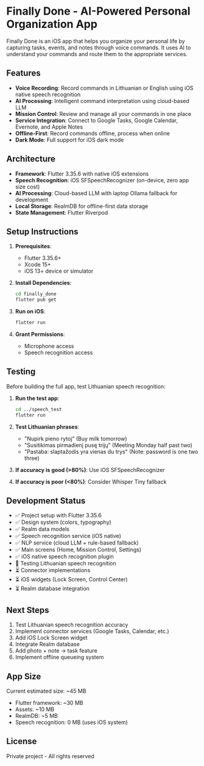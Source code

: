 # Finally Done - AI-Powered Personal Organization App

Finally Done is an iOS app that helps you organize your personal life by capturing tasks, events, and notes through voice commands. It uses AI to understand your commands and route them to the appropriate services.

## Features

- **Voice Recording**: Record commands in Lithuanian or English using iOS native speech recognition
- **AI Processing**: Intelligent command interpretation using cloud-based LLM
- **Mission Control**: Review and manage all your commands in one place
- **Service Integration**: Connect to Google Tasks, Google Calendar, Evernote, and Apple Notes
- **Offline-First**: Record commands offline, process when online
- **Dark Mode**: Full support for iOS dark mode

## Architecture

- **Framework**: Flutter 3.35.6 with native iOS extensions
- **Speech Recognition**: iOS SFSpeechRecognizer (on-device, zero app size cost)
- **AI Processing**: Cloud-based LLM with laptop Ollama fallback for development
- **Local Storage**: RealmDB for offline-first data storage
- **State Management**: Flutter Riverpod

## Setup Instructions

1. **Prerequisites**:
   - Flutter 3.35.6+
   - Xcode 15+
   - iOS 13+ device or simulator

2. **Install Dependencies**:
   ```bash
   cd finally_done
   flutter pub get
   ```

3. **Run on iOS**:
   ```bash
   flutter run
   ```

4. **Grant Permissions**:
   - Microphone access
   - Speech recognition access

## Testing

Before building the full app, test Lithuanian speech recognition:

1. **Run the test app**:
   ```bash
   cd ../speech_test
   flutter run
   ```

2. **Test Lithuanian phrases**:
   - "Nupirk pieno rytoj" (Buy milk tomorrow)
   - "Susitikimas pirmadienį pusę trijų" (Meeting Monday half past two)
   - "Pastaba: slaptažodis yra vienas du trys" (Note: password is one two three)

3. **If accuracy is good (>80%)**: Use iOS SFSpeechRecognizer
4. **If accuracy is poor (<80%)**: Consider Whisper Tiny fallback

## Development Status

- ✅ Project setup with Flutter 3.35.6
- ✅ Design system (colors, typography)
- ✅ Realm data models
- ✅ Speech recognition service (iOS native)
- ✅ NLP service (cloud LLM + rule-based fallback)
- ✅ Main screens (Home, Mission Control, Settings)
- ✅ iOS native speech recognition plugin
- 🔄 Testing Lithuanian speech recognition
- ⏳ Connector implementations
- ⏳ iOS widgets (Lock Screen, Control Center)
- ⏳ Realm database integration

## Next Steps

1. Test Lithuanian speech recognition accuracy
2. Implement connector services (Google Tasks, Calendar, etc.)
3. Add iOS Lock Screen widget
4. Integrate Realm database
5. Add photo + note → task feature
6. Implement offline queueing system

## App Size

Current estimated size: ~45 MB
- Flutter framework: ~30 MB
- Assets: ~10 MB
- RealmDB: ~5 MB
- Speech recognition: 0 MB (uses iOS system)

## License

Private project - All rights reserved